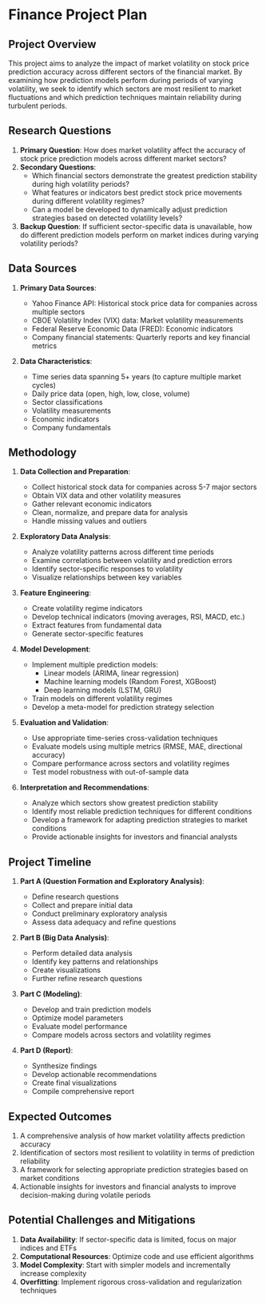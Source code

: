 # Finance Project Plan

## Project Overview
This project aims to analyze the impact of market volatility on stock price prediction accuracy across different sectors of the financial market. By examining how prediction models perform during periods of varying volatility, we seek to identify which sectors are most resilient to market fluctuations and which prediction techniques maintain reliability during turbulent periods.

## Research Questions
1. **Primary Question**: How does market volatility affect the accuracy of stock price prediction models across different market sectors?
2. **Secondary Questions**:
   - Which financial sectors demonstrate the greatest prediction stability during high volatility periods?
   - What features or indicators best predict stock price movements during different volatility regimes?
   - Can a model be developed to dynamically adjust prediction strategies based on detected volatility levels?
3. **Backup Question**: If sufficient sector-specific data is unavailable, how do different prediction models perform on market indices during varying volatility periods?

## Data Sources
1. **Primary Data Sources**:
   - Yahoo Finance API: Historical stock price data for companies across multiple sectors
   - CBOE Volatility Index (VIX) data: Market volatility measurements
   - Federal Reserve Economic Data (FRED): Economic indicators
   - Company financial statements: Quarterly reports and key financial metrics

2. **Data Characteristics**:
   - Time series data spanning 5+ years (to capture multiple market cycles)
   - Daily price data (open, high, low, close, volume)
   - Sector classifications
   - Volatility measurements
   - Economic indicators
   - Company fundamentals

## Methodology
1. **Data Collection and Preparation**:
   - Collect historical stock data for companies across 5-7 major sectors
   - Obtain VIX data and other volatility measures
   - Gather relevant economic indicators
   - Clean, normalize, and prepare data for analysis
   - Handle missing values and outliers

2. **Exploratory Data Analysis**:
   - Analyze volatility patterns across different time periods
   - Examine correlations between volatility and prediction errors
   - Identify sector-specific responses to volatility
   - Visualize relationships between key variables

3. **Feature Engineering**:
   - Create volatility regime indicators
   - Develop technical indicators (moving averages, RSI, MACD, etc.)
   - Extract features from fundamental data
   - Generate sector-specific features

4. **Model Development**:
   - Implement multiple prediction models:
     - Linear models (ARIMA, linear regression)
     - Machine learning models (Random Forest, XGBoost)
     - Deep learning models (LSTM, GRU)
   - Train models on different volatility regimes
   - Develop a meta-model for prediction strategy selection

5. **Evaluation and Validation**:
   - Use appropriate time-series cross-validation techniques
   - Evaluate models using multiple metrics (RMSE, MAE, directional accuracy)
   - Compare performance across sectors and volatility regimes
   - Test model robustness with out-of-sample data

6. **Interpretation and Recommendations**:
   - Analyze which sectors show greatest prediction stability
   - Identify most reliable prediction techniques for different conditions
   - Develop a framework for adapting prediction strategies to market conditions
   - Provide actionable insights for investors and financial analysts

## Project Timeline
1. **Part A (Question Formation and Exploratory Analysis)**:
   - Define research questions
   - Collect and prepare initial data
   - Conduct preliminary exploratory analysis
   - Assess data adequacy and refine questions

2. **Part B (Big Data Analysis)**:
   - Perform detailed data analysis
   - Identify key patterns and relationships
   - Create visualizations
   - Further refine research questions

3. **Part C (Modeling)**:
   - Develop and train prediction models
   - Optimize model parameters
   - Evaluate model performance
   - Compare models across sectors and volatility regimes

4. **Part D (Report)**:
   - Synthesize findings
   - Develop actionable recommendations
   - Create final visualizations
   - Compile comprehensive report

## Expected Outcomes
1. A comprehensive analysis of how market volatility affects prediction accuracy
2. Identification of sectors most resilient to volatility in terms of prediction reliability
3. A framework for selecting appropriate prediction strategies based on market conditions
4. Actionable insights for investors and financial analysts to improve decision-making during volatile periods

## Potential Challenges and Mitigations
1. **Data Availability**: If sector-specific data is limited, focus on major indices and ETFs
2. **Computational Resources**: Optimize code and use efficient algorithms
3. **Model Complexity**: Start with simpler models and incrementally increase complexity
4. **Overfitting**: Implement rigorous cross-validation and regularization techniques

